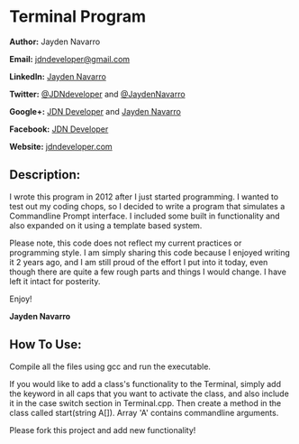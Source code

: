 Terminal Program
=============

**Author:** Jayden Navarro

**Email:** jdndeveloper@gmail.com

**LinkedIn:** [Jayden Navarro](https://www.linkedin.com/in/jaydennavarro)

**Twitter:** [@JDNdeveloper](https://twitter.com/JDNdeveloper) and [@JaydenNavarro](https://twitter.com/JaydenNavarro)

**Google+:** [JDN Developer](https://plus.google.com/u/0/+Jdndeveloper/posts) and [Jayden Navarro](https://plus.google.com/u/0/+JaydenNavarro/posts)

**Facebook:** [JDN Developer](https://www.facebook.com/jdndeveloper)

**Website:** [jdndeveloper.com](http://www.jdndeveloper.com/)

## Description:
I wrote this program in 2012 after I just started programming. I wanted to test out my coding chops,
so I decided to write a program that simulates a Commandline Prompt interface. I included some built
in functionality and also expanded on it using a template based system.

Please note, this code does not reflect my current practices or programming style. I am simply sharing
this code because I enjoyed writing it 2 years ago, and I am still proud of the effort I put into it 
today, even though there are quite a few rough parts and things I would change. I have left it intact 
for posterity.

Enjoy!

**Jayden Navarro**

## How To Use:

Compile all the files using gcc and run the executable.

If you would like to add a class's functionality to the Terminal, simply add the keyword in all caps
that you want to activate the class, and also include it in the case switch section in Terminal.cpp.
Then create a method in the class called start(string A[]). Array 'A' contains commandline arguments.

Please fork this project and add new functionality!

